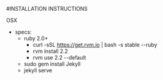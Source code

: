 #INSTALLATION INSTRUCTIONS

OSX
- specs:
  - ruby 2.0+
    - curl -sSL https://get.rvm.io | bash -s stable --ruby
    - rvm install 2.2
    - rvm use 2.2 --default    
  -  sudo gem install Jekyll
  -  jekyll serve
